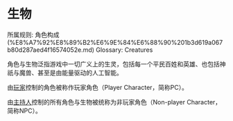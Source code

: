 # 生物

所属规则: 角色构成 (%E8%A7%92%E8%89%B2%E6%9E%84%E6%88%90%201b3d619a067b80d287aed4f16574052e.md)
Glossary: Creatures

角色与生物泛指游戏中一切广义上的生灵，包括每一个平民百姓和英雄、也包括神祇与魔兽、甚至是由能量驱动的人工智能。

由[玩家](%E7%8E%A9%E5%AE%B6%201b3d619a067b805cb720c54529e09508.md)控制的角色被称作玩家角色（Player Character，简称PC）。

由[主持人](%E4%B8%BB%E6%8C%81%E4%BA%BA%201b3d619a067b80c9ad40cd30502c5e9f.md)控制的所有角色与生物被统称为非玩家角色（Non-player Character，简称NPC）。